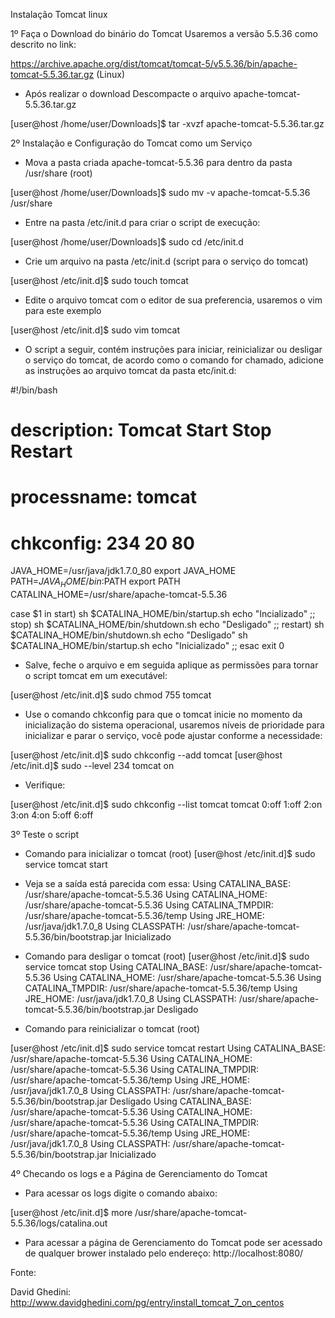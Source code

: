Instalação Tomcat linux

1º Faça o Download do binário do Tomcat
Usaremos a versão 5.5.36 como descrito no link:

https://archive.apache.org/dist/tomcat/tomcat-5/v5.5.36/bin/apache-tomcat-5.5.36.tar.gz (Linux)

* Após realizar o download Descompacte o arquivo apache-tomcat-5.5.36.tar.gz

[user@host /home/user/Downloads]$ tar -xvzf apache-tomcat-5.5.36.tar.gz

2º Instalação e Configuração do Tomcat como um Serviço

* Mova a pasta criada apache-tomcat-5.5.36 para dentro da pasta /usr/share (root)

[user@host /home/user/Downloads]$ sudo mv -v apache-tomcat-5.5.36 /usr/share

* Entre na pasta /etc/init.d para criar o script de execução:

[user@host /home/user/Downloads]$ sudo cd /etc/init.d

* Crie um arquivo na pasta /etc/init.d (script para o serviço do tomcat)

[user@host /etc/init.d]$ sudo touch tomcat

* Edite o arquivo tomcat com o editor de sua preferencia, usaremos o vim para este exemplo

[user@host /etc/init.d]$ sudo vim tomcat

* O script a seguir, contém instruções para iniciar, reinicializar ou desligar o serviço do tomcat, de acordo como o comando for chamado, adicione as instruções ao arquivo tomcat da pasta etc/init.d:

#!/bin/bash
# description: Tomcat Start Stop Restart
# processname: tomcat
# chkconfig: 234 20 80
JAVA_HOME=/usr/java/jdk1.7.0_80
export JAVA_HOME
PATH=$JAVA_HOME/bin:$PATH
export PATH
CATALINA_HOME=/usr/share/apache-tomcat-5.5.36

case $1 in
start)
sh $CATALINA_HOME/bin/startup.sh
echo "Incializado"
;;
stop)
sh $CATALINA_HOME/bin/shutdown.sh
echo "Desligado"
;;
restart)
sh $CATALINA_HOME/bin/shutdown.sh
echo "Desligado"
sh $CATALINA_HOME/bin/startup.sh
echo "Inicializado"
;;
esac
exit 0

* Salve, feche o arquivo e em seguida aplique as permissões para tornar o script tomcat em um executável:

[user@host /etc/init.d]$ sudo chmod 755 tomcat

* Use o comando chkconfig para que o tomcat inicie no momento da inicialização do sistema operacional, usaremos níveis de prioridade para inicializar e parar o serviço, você pode ajustar conforme a necessidade:

[user@host /etc/init.d]$ sudo chkconfig --add tomcat
[user@host /etc/init.d]$ sudo --level 234 tomcat on

* Verifique:

[user@host /etc/init.d]$ sudo chkconfig --list tomcat
tomcat          0:off   1:off   2:on    3:on    4:on    5:off   6:off

3º Teste o script

* Comando para inicializar o tomcat (root)
[user@host /etc/init.d]$ sudo service tomcat start

* Veja se a saída está parecida com essa:
Using CATALINA_BASE:   /usr/share/apache-tomcat-5.5.36
Using CATALINA_HOME:   /usr/share/apache-tomcat-5.5.36
Using CATALINA_TMPDIR: /usr/share/apache-tomcat-5.5.36/temp
Using JRE_HOME:        /usr/java/jdk1.7.0_8
Using CLASSPATH:       /usr/share/apache-tomcat-5.5.36/bin/bootstrap.jar
Inicializado

* Comando para desligar o tomcat (root)
[user@host /etc/init.d]$ sudo service tomcat stop
Using CATALINA_BASE:   /usr/share/apache-tomcat-5.5.36
Using CATALINA_HOME:   /usr/share/apache-tomcat-5.5.36
Using CATALINA_TMPDIR: /usr/share/apache-tomcat-5.5.36/temp
Using JRE_HOME:        /usr/java/jdk1.7.0_8
Using CLASSPATH:       /usr/share/apache-tomcat-5.5.36/bin/bootstrap.jar
Desligado

* Comando para reinicializar o tomcat (root)

[user@host /etc/init.d]$ sudo service tomcat restart
Using CATALINA_BASE:   /usr/share/apache-tomcat-5.5.36
Using CATALINA_HOME:   /usr/share/apache-tomcat-5.5.36
Using CATALINA_TMPDIR: /usr/share/apache-tomcat-5.5.36/temp
Using JRE_HOME:        /usr/java/jdk1.7.0_8
Using CLASSPATH:       /usr/share/apache-tomcat-5.5.36/bin/bootstrap.jar
Desligado
Using CATALINA_BASE:   /usr/share/apache-tomcat-5.5.36
Using CATALINA_HOME:   /usr/share/apache-tomcat-5.5.36
Using CATALINA_TMPDIR: /usr/share/apache-tomcat-5.5.36/temp
Using JRE_HOME:        /usr/java/jdk1.7.0_8
Using CLASSPATH:       /usr/share/apache-tomcat-5.5.36/bin/bootstrap.jar
Inicializado

4º Checando os logs e a Página de Gerenciamento do Tomcat

* Para acessar os logs digite o comando abaixo:

[user@host /etc/init.d]$ more /usr/share/apache-tomcat-5.5.36/logs/catalina.out

* Para acessar a página de Gerenciamento do Tomcat pode ser acessado de qualquer brower instalado pelo endereço:
http://localhost:8080/



Fonte:

David Ghedini:
http://www.davidghedini.com/pg/entry/install_tomcat_7_on_centos


